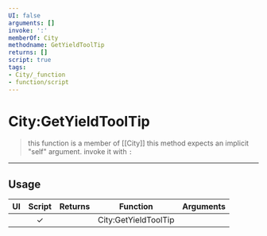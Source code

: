 ```yaml
---
UI: false
arguments: []
invoke: ':'
memberOf: City
methodname: GetYieldToolTip
returns: []
script: true
tags:
- City/_function
- function/script
---
```

# City:GetYieldToolTip
> this function is a member of [[City]]
> this method expects an implicit "self" argument. invoke it with `:`
-----
## Usage
|  UI | Script | Returns | Function | Arguments |
|:---:|:------:|-------:|:--------:|:---------|
| |✓||City:GetYieldToolTip||
